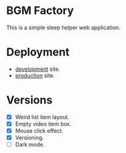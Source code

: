 # BGM Factory

This is a simple sleep helper web application.

# Deployment

- [development](https://bf-dev.codeliners.cc) site.
- [production](https://bf.codeliners.cc) site.

# Versions

- [x] Weird list item layout.
- [x] Empty video item box.
- [x] Mouse click effect.
- [x] Versioning.
- [ ] Dark mode.
